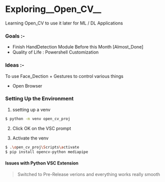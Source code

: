 # Exploring__Open_CV__
Learning Open_CV to use it later for ML / DL Applications


### Goals :-
- Finish HandDetection Module Before this Month  [Almost_Done]
- Quality of Life : Powershell Customization     

### Ideas :-
To use Face_Dection + Gestures to control various things 
- Open Browser

### Setting Up the Environment

1. ssetting up a venv
```sh
$ python -m venv open_cv_proj
```

2. Click OK on the VSC prompt

3. Activate the venv
```sh
$ .\open_cv_proj\Scripts\activate
$ pip install opencv-python mediapipe
```

#### Issues with Python VSC Extension
> Switched to Pre-Release verions and everything works really smooth
